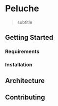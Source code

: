 # Peluche
> subtitle


## Getting Started

### Requirements

### Installation


## Architecture


## Contributing

